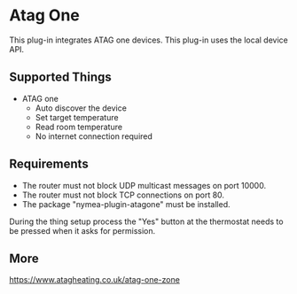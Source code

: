 # Atag One

This plug-in integrates ATAG one devices. This plug-in uses the local device API.

## Supported Things

* ATAG one
	* Auto discover the device
	* Set target temperature
	* Read room temperature
	* No internet connection required

## Requirements

* The router must not block UDP multicast messages on port 10000.
* The router must not block TCP connections on port 80.
* The package "nymea-plugin-atagone" must be installed.

During the thing setup process the "Yes" button at the thermostat needs to be pressed when it asks for permission.

## More

https://www.atagheating.co.uk/atag-one-zone
